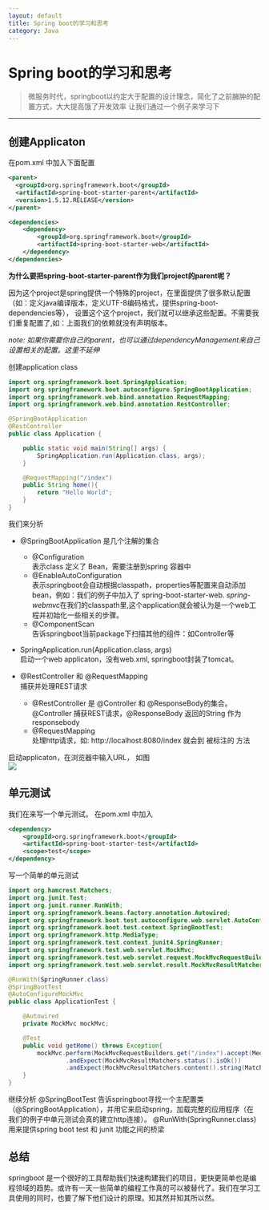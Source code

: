 ```yaml
---
layout: default
title: Spring boot的学习和思考
category: Java
---
```


# Spring boot的学习和思考

> 微服务时代，springboot以约定大于配置的设计理念，简化了之前臃肿的配置方式，大大提高饿了开发效率
> 让我们通过一个例子来学习下

---------------------

## 创建Applicaton
在pom.xml 中加入下面配置
```xml
<parent>
  <groupId>org.springframework.boot</groupId>
  <artifactId>spring-boot-starter-parent</artifactId>
  <version>1.5.12.RELEASE</version>
</parent>

<dependencies>
    <dependency>
        <groupId>org.springframework.boot</groupId>
        <artifactId>spring-boot-starter-web</artifactId>
    </dependency>
</dependencies>

```
**为什么要把spring-boot-starter-parent作为我们project的parent呢？**

  因为这个project是spring提供一个特殊的project，在里面提供了很多默认配置（如：定义java编译版本，定义UTF-8编码格式，提供spring-boot-dependencies等）， 设置这个这个project，我们就可以继承这些配置。不需要我们重复配置了,如：上面我们的依赖就没有声明版本。

*note: 如果你需要你自己的parent，也可以通过dependencyManagement来自己设置相关的配置。这里不延伸*

创建application class

```java
import org.springframework.boot.SpringApplication;
import org.springframework.boot.autoconfigure.SpringBootApplication;
import org.springframework.web.bind.annotation.RequestMapping;
import org.springframework.web.bind.annotation.RestController;

@SpringBootApplication
@RestController
public class Application {

    public static void main(String[] args) {
        SpringApplication.run(Application.class, args);
    }

    @RequestMapping("/index")
    public String home(){
        return "Hello World";
    }
}
```
我们来分析
- @SpringBootApplication
  是几个注解的集合
    - @Configuration <br/>
      表示class 定义了 Bean，需要注册到spring 容器中
    - @EnableAutoConfiguration <br/>
    表示springboot会自动根据classpath，properties等配置来自动添加bean，例如：我们的例子中加入了
    spring-boot-starter-web. *spring-webmvc*在我们的classpath里,这个application就会被认为是一个web工程并初始化一些相关的步骤。
    - @ComponentScan <br/>
    告诉springboot当前package下扫描其他的组件：如Controller等

- SpringApplication.run(Application.class, args) <br/>
  启动一个web applicaton，没有web.xml, springboot封装了tomcat。

- @RestController 和 @RequestMapping <br/>
  捕获并处理REST请求<br/>
    - @RestController 是 @Controller 和 @ResponseBody的集合。<br/>
      @Controller 捕获REST请求，@ResponseBody 返回的String 作为 responsebody
    - @RequestMapping <br/>
      处理http请求，如: http://localhost:8080/index 就会到 被标注的 方法


启动applicaton，在浏览器中输入URL， 如图<br/>
![](https://wujiezhang05.github.io/wujie.github.io/images/springboot/url.PNG)

## 单元测试

我们在来写一个单元测试。 在pom.xml 中加入
```xml
<dependency>
    <groupId>org.springframework.boot</groupId>
    <artifactId>spring-boot-starter-test</artifactId>
    <scope>test</scope>
</dependency>
```
写一个简单的单元测试
```java
import org.hamcrest.Matchers;
import org.junit.Test;
import org.junit.runner.RunWith;
import org.springframework.beans.factory.annotation.Autowired;
import org.springframework.boot.test.autoconfigure.web.servlet.AutoConfigureMockMvc;
import org.springframework.boot.test.context.SpringBootTest;
import org.springframework.http.MediaType;
import org.springframework.test.context.junit4.SpringRunner;
import org.springframework.test.web.servlet.MockMvc;
import org.springframework.test.web.servlet.request.MockMvcRequestBuilders;
import org.springframework.test.web.servlet.result.MockMvcResultMatchers;

@RunWith(SpringRunner.class)
@SpringBootTest
@AutoConfigureMockMvc
public class ApplicationTest {

    @Autowired
    private MockMvc mockMvc;

    @Test
    public void getHome() throws Exception{
        mockMvc.perform(MockMvcRequestBuilders.get("/index").accept(MediaType.APPLICATION_JSON))
                .andExpect(MockMvcResultMatchers.status().isOk())
                .andExpect(MockMvcResultMatchers.content().string(Matchers.equalTo("Hello World")));
    }
}
```
继续分析
@SpringBootTest
  告诉springboot寻找一个主配置类（@SpringBootApplication），并用它来启动spring，加载完整的应用程序（在我们的例子中单元测试会真的建立http连接）。
@RunWith(SpringRunner.class)
  用来提供spring boot test 和 junit 功能之间的桥梁

## 总结
springboot 是一个很好的工具帮助我们快速构建我们的项目，更快更简单也是编程领域的趋势。或许有一天一些简单的编程工作真的可以被替代了。我们在学习工具使用的同时，也要了解下他们设计的原理。知其然并知其所以然。

